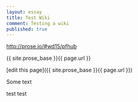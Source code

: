 ```yaml
---
layout: essay
title: Test Wiki
comment: Testing a wiki
published: true
---
```


http://prose.io/#wd15/pfhub

{{ site.prose_base }}{{ page.url }}

[edit this page]({{ site.prose_base }}{{ page.url }})

Some text

test test
